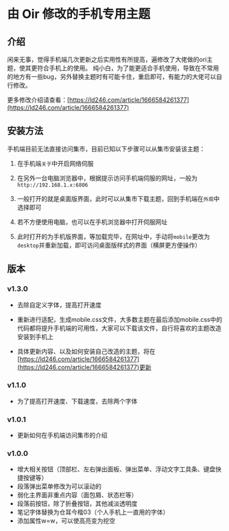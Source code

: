 # 由 Oir 修改的手机专用主题

## 介绍
闲来无事，觉得手机端几次更新之后实用性有所提高，遍修改了大佬做的ori主题，使其更符合手机上的使用。
纯小白，为了能更适合手机使用，导致在不常用的地方有一些bug，另外替换主题时有可能卡住，重启即可，有能力的大佬可以自行修改。

更多修改介绍请查看：[https://ld246.com/article/1666584261377](https://ld246.com/article/1666584261377)

## 安装方法

手机端目前无法直接访问集市，目前已知以下步骤可以从集市安装该主题：

1. 在手机端`关于`中开启网络伺服

2. 在另外一台电脑浏览器中，根据提示访问手机端伺服的网址，一般为`http://192.168.1.x:6806`

3. 一般打开的就是桌面版界面，此时可以从集市下载主题，回到手机端在`外观`中选择即可

4. 若不方便使用电脑，也可以在手机浏览器中打开伺服网址

5. 此时打开的为手机版界面，等加载完毕，在网址中，手动将`mobile`更改为`desktop`并重新加载，即可访问桌面版样式的界面（横屏更方便操作）

## 版本

### v1.3.0

- 去除自定义字体，提高打开速度

- 重新进行适配，生成mobile.css文件，大多数主题在最后添加mobile.css中的代码都将提升手机端的可用性，大家可以下载该文件，自行将喜欢的主题改造安装到手机上

- 具体更新内容、以及如何安装自己改造的主题，将在[https://ld246.com/article/1666584261377](https://ld246.com/article/1666584261377)更新

### v1.1.0

- 为了提高打开速度、下载速度，去除两个字体

### v1.0.1

- 更新如何在手机端访问集市的介绍

### v1.0.0
- 增大相关按钮（顶部栏、左右弹出面板、弹出菜单、浮动文字工具条、键盘快捷按键等）
- 段落弹出菜单修改为可以滚动的
- 弱化主界面非重点内容（面包屑、状态栏等）
- 段落前按钮，除了折叠按钮，其他减淡透明度
- 笔记字体替换为仓耳今楷03（个人手机上一直用的字体）
- 添加属性w=w，可以使高亮变为挖空

